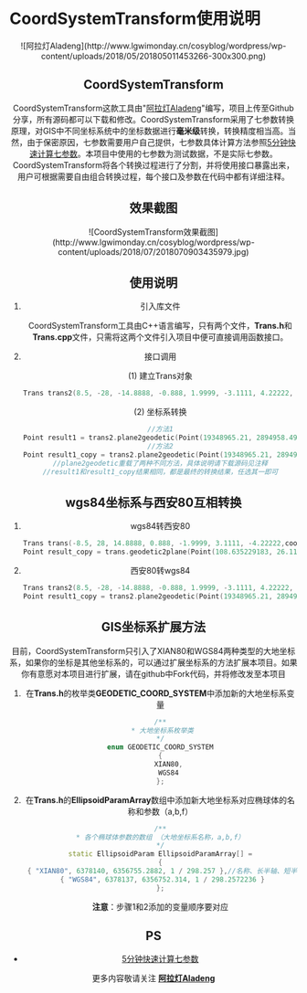 # CoordSystemTransform使用说明

<div align=center>![阿拉灯Aladeng](http://www.lgwimonday.cn/cosyblog/wordpress/wp-content/uploads/2018/05/201805011453266-300x300.png)

## CoordSystemTransform

CoordSystemTransform这款工具由"[阿拉灯Aladeng](http://www.lgwimonday.cn)"编写，项目上传至Github分享，所有源码都可以下载和修改。CoordSystemTransform采用了七参数转换原理，对GIS中不同坐标系统中的坐标数据进行**毫米级**转换，转换精度相当高。当然，由于保密原因，七参数需要用户自己提供，七参数具体计算方法参照[5分钟快速计算七参数](http://)。本项目中使用的七参数为测试数据，不是实际七参数。CoordSystemTransform将各个转换过程进行了分割，并将使用接口暴露出来，用户可根据需要自由组合转换过程，每个接口及参数在代码中都有详细注释。

## 效果截图

<div align=center>![CoordSystemTransform效果截图](http://www.lgwimonday.cn/cosyblog/wordpress/wp-content/uploads/2018/07/2018070903435979.jpg)

## 使用说明

1. 引入库文件

   CoordSystemTransform工具由C++语言编写，只有两个文件，**Trans.h**和**Trans.cpp**文件，只需将这两个文件引入项目中便可直接调用函数接口。

2. 接口调用

   (1) 建立Trans对象

   ```c++
   Trans trans2(8.5, -28, -14.8888, -0.888, 1.9999, -3.1111, 4.22222, coord::XIAN80, coord::WGS84);
   ```

   (2) 坐标系转换

   ```c++
   //方法1
   Point result1 = trans2.plane2geodetic(Point(19348965.21, 2894958.496, 0), 6378140, 6356755.2882, 1 / 298.257, 6378137, 1 / 298.2572236, 6);
   //方法2
   Point result1_copy = trans2.plane2geodetic(Point(19348965.21, 2894958.496, 0), 6);
   //plane2geodetic重载了两种不同方法，具体说明请下载源码见注释
   //result1和result1_copy结果相同，都是最终的转换结果，任选其一即可
   ```

## wgs84坐标系与西安80互相转换

1. wgs84转西安80

   ```c++
   Trans trans(-8.5, 28, 14.8888, 0.888, -1.9999, 3.1111, -4.22222,coord::WGS84,coord::XIAN80);
   Point result_copy = trans.geodetic2plane(Point(108.635229183, 26.111425709, 0), 6);
   ```

2. 西安80转wgs84

   ```c++
   Trans trans2(8.5, -28, -14.8888, -0.888, 1.9999, -3.1111, 4.22222, coord::XIAN80, coord::WGS84);
   Point result1_copy = trans2.plane2geodetic(Point(19348965.21, 2894958.496, 0), 6);
   ```

## GIS坐标系扩展方法

目前，CoordSystemTransform只引入了XIAN80和WGS84两种类型的大地坐标系，如果你的坐标是其他坐标系的，可以通过扩展坐标系的方法扩展本项目。如果你有意愿对本项目进行扩展，请在github中Fork代码，并将修改发至本项目

1. 在**Trans.h**的枚举类**GEODETIC_COORD_SYSTEM**中添加新的大地坐标系变量

   ```c++
   /**
    * 大地坐标系枚举类
   */
   enum GEODETIC_COORD_SYSTEM
   {
       XIAN80,
       WGS84
   };
   ```

2. 在**Trans.h**的**EllipsoidParamArray**数组中添加新大地坐标系对应椭球体的名称和参数（a,b,f）

   ```c++
   /**
   * 各个椭球体参数的数组 （大地坐标系名称，a,b,f）
   */
   static EllipsoidParam EllipsoidParamArray[] =
   {
   	{ "XIAN80", 6378140, 6356755.2882, 1 / 298.257 },//名称、长半轴、短半轴、扁率
   	{ "WGS84", 6378137, 6356752.314, 1 / 298.2572236 }
   };
   ```

   **注意**：步骤1和2添加的变量顺序要对应

## PS

- [5分钟快速计算七参数](http://)

更多内容敬请关注 **[阿拉灯Aladeng](http://www.lgwimonday.cn)**


